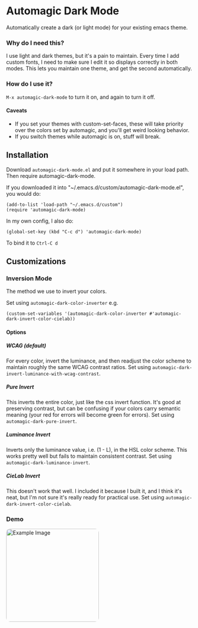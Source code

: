 # Automagic Dark Mode

Automatically create a dark (or light mode) for your existing emacs theme. 


### Why do I need this?
I use light and dark themes, but it's a pain to maintain. Every time I add custom fonts, I need to make sure I edit it so displays correctly in both modes. This lets you maintain one theme, and get the second automatically.

### How do I use it?
``` M-x automagic-dark-mode ``` to turn it on, and again to turn it off.

#### Caveats

- If you set your themes with custom-set-faces, these will take priority over the colors set by automagic, and you'll get weird looking behavior.
- If you switch themes while automagic is on, stuff will break.

## Installation
Download ```automagic-dark-mode.el``` and put it somewhere in your load path. Then require automagic-dark-mode.

If you downloaded it into "~/.emacs.d/custom/automagic-dark-mode.el", you would do:

```
(add-to-list 'load-path "~/.emacs.d/custom")
(require 'automagic-dark-mode)
```

In my own config, I also do:
```
(global-set-key (kbd "C-c d") 'automagic-dark-mode)
```
To bind it to ```Ctrl-C d```

## Customizations

### Inversion Mode

The method we use to invert your colors.

Set using ```automagic-dark-color-inverter``` e.g. 

``` (custom-set-variables '(automagic-dark-color-inverter #'automagic-dark-invert-color-cielab)) ```

#### Options
##### WCAG (default)
For every color, invert the luminance, and then readjust the color scheme to maintain roughly the same WCAG contrast ratios. Set using ```automagic-dark-invert-luminance-with-wcag-contrast```.
##### Pure Invert
This inverts the entire color, just like the css invert function. It's good at preserving contrast, but can be confusing if your colors carry semantic meaning (your red for errors will become green for errors). Set using ```automagic-dark-pure-invert```.
##### Luminance Invert
Inverts only the luminance value, i.e. (1 - L), in the HSL color scheme. This works pretty well but fails to maintain consistent contrast.  Set using ```automagic-dark-luminance-invert```.
##### CieLab Invert
This doesn't work that well. I included it because I built it, and I think it's neat, but I'm not sure it's really ready for practical use.  Set using ```automagic-dark-invert-color-cielab```.

### Demo
<img src="icons/iconDisplayCombined.png" alt="Example Image" width="auto" height="250" style="border-radius: 10px;">


